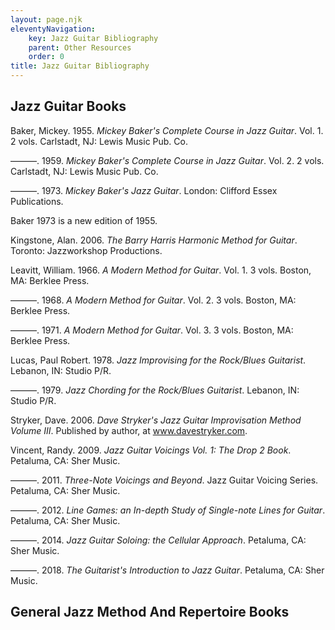 ```yaml
---
layout: page.njk
eleventyNavigation:
    key: Jazz Guitar Bibliography
    parent: Other Resources
    order: 0
title: Jazz Guitar Bibliography
---
```


## Jazz Guitar Books

Baker, Mickey. 1955. _Mickey Baker's Complete Course in Jazz Guitar_. Vol. 1. 2 vols. Carlstadt, NJ: Lewis Music Pub. Co.

———. 1959. _Mickey Baker's Complete Course in Jazz Guitar_. Vol. 2. 2 vols. Carlstadt, NJ: Lewis Music Pub. Co.

———. 1973. _Mickey Baker's Jazz Guitar_. London: Clifford Essex Publications.

Baker 1973 is a new edition of 1955.

Kingstone, Alan. 2006. _The Barry Harris Harmonic Method for Guitar_. Toronto: Jazzworkshop Productions.

Leavitt, William. 1966. _A Modern Method for Guitar_. Vol. 1. 3 vols. Boston, MA: Berklee Press.

———. 1968. _A Modern Method for Guitar_. Vol. 2. 3 vols. Boston, MA: Berklee Press.

———. 1971. _A Modern Method for Guitar_. Vol. 3. 3 vols. Boston, MA: Berklee Press.

Lucas, Paul Robert. 1978. _Jazz Improvising for the Rock/Blues Guitarist_. Lebanon, IN: Studio P/R.

———. 1979. _Jazz Chording for the Rock/Blues Guitarist_. Lebanon, IN: Studio P/R.

Stryker, Dave. 2006. _Dave Stryker's Jazz Guitar Improvisation Method Volume III_. Published by author, at <a href="http://www.davestryker.com">www.davestryker.com</a>.

Vincent, Randy. 2009. _Jazz Guitar Voicings Vol. 1: The Drop 2 Book_. Petaluma, CA: Sher Music.

———. 2011. _Three-Note Voicings and Beyond_. Jazz Guitar Voicing Series. Petaluma, CA: Sher Music.

———. 2012. _Line Games: an In-depth Study of Single-note Lines for Guitar_. Petaluma, CA: Sher Music.

———. 2014. _Jazz Guitar Soloing: the Cellular Approach_. Petaluma, CA: Sher Music.

———. 2018. _The Guitarist's Introduction to Jazz Guitar_. Petaluma, CA: Sher Music.

## General Jazz Method And Repertoire Books
